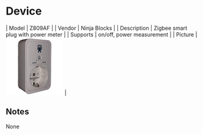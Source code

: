 
# Device

| Model | Z809AF  |
| Vendor  | Ninja Blocks  |
| Description | Zigbee smart plug with power meter |
| Supports | on/off, power measurement |
| Picture | ![../images/devices/Z809AF.jpg](../images/devices/Z809AF.jpg) |

## Notes

None
